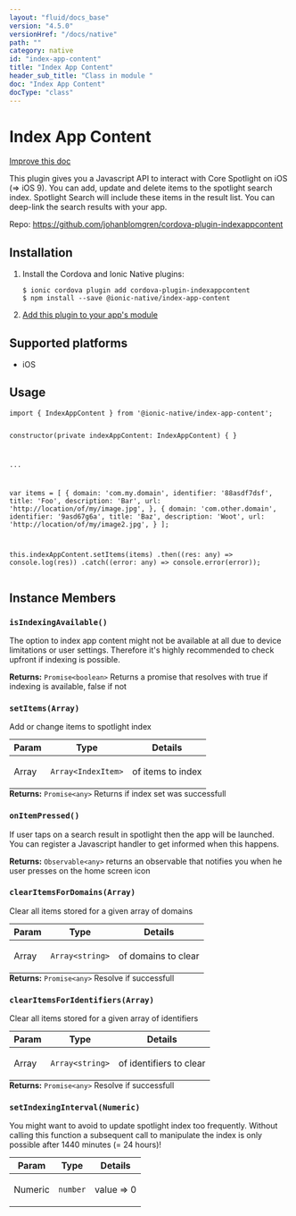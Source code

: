 ```yaml
---
layout: "fluid/docs_base"
version: "4.5.0"
versionHref: "/docs/native"
path: ""
category: native
id: "index-app-content"
title: "Index App Content"
header_sub_title: "Class in module "
doc: "Index App Content"
docType: "class"
---
```


<h1 class="api-title">Index App Content</h1>

<a class="improve-v2-docs" href="http://github.com/ionic-team/ionic-native/edit/master/src/@ionic-native/plugins/index-app-content/index.ts#L24">
  Improve this doc
</a>







<p>This plugin gives you a Javascript API to interact with Core Spotlight on iOS (=&gt; iOS 9).
You can add, update and delete items to the spotlight search index.
Spotlight Search will include these items in the result list. You can deep-link the search results with your app.</p>


<p>Repo:
  <a href="https://github.com/johanblomgren/cordova-plugin-indexappcontent">
    https://github.com/johanblomgren/cordova-plugin-indexappcontent
  </a>
</p>


<h2><a class="anchor" name="installation" href="#installation"></a>Installation</h2>
<ol class="installation">
  <li>Install the Cordova and Ionic Native plugins:<br>
    <pre><code class="nohighlight">$ ionic cordova plugin add cordova-plugin-indexappcontent
$ npm install --save @ionic-native/index-app-content
</code></pre>
  </li>
  <li><a href="https://ionicframework.com/docs/native/#Add_Plugins_to_Your_App_Module">Add this plugin to your app's module</a></li>
</ol>



<h2><a class="anchor" name="platforms" href="#platforms"></a>Supported platforms</h2>
<ul>
  <li>iOS</li>
</ul>






<h2><a class="anchor" name="usage" href="#usage"></a>Usage</h2>
<pre><code class="lang-typescript">import { IndexAppContent } from &#39;@ionic-native/index-app-content&#39;;


constructor(private indexAppContent: IndexAppContent) { }

...

var items = [
     {
       domain: &#39;com.my.domain&#39;,
       identifier: &#39;88asdf7dsf&#39;,
       title: &#39;Foo&#39;,
       description: &#39;Bar&#39;,
       url: &#39;http://location/of/my/image.jpg&#39;,
   },
   {
       domain: &#39;com.other.domain&#39;,
       identifier: &#39;9asd67g6a&#39;,
       title: &#39;Baz&#39;,
       description: &#39;Woot&#39;,
       url: &#39;http://location/of/my/image2.jpg&#39;,
    }
];

this.indexAppContent.setItems(items)
  .then((res: any) =&gt; console.log(res))
  .catch((error: any) =&gt; console.error(error));
</code></pre>








<h2><a class="anchor" name="instance-members" href="#instance-members"></a>Instance Members</h2>
<h3><a class="anchor" name="isIndexingAvailable" href="#isIndexingAvailable"></a><code>isIndexingAvailable()</code></h3>


The option to index app content might not be available at all due to device limitations or user settings.
Therefore it's highly recommended to check upfront if indexing is possible.


<div class="return-value" markdown="1">
  <i class="icon ion-arrow-return-left"></i>
  <b>Returns:</b> <code>Promise&lt;boolean&gt;</code> Returns a promise that resolves with true if indexing is available, false if not
</div><h3><a class="anchor" name="setItems" href="#setItems"></a><code>setItems(Array)</code></h3>


Add or change items to spotlight index
<table class="table param-table" style="margin:0;">
  <thead>
  <tr>
    <th>Param</th>
    <th>Type</th>
    <th>Details</th>
  </tr>
  </thead>
  <tbody>
  <tr>
    <td>
      Array</td>
    <td>
      <code>Array&lt;IndexItem&gt;</code>
    </td>
    <td>
      <p>of items to index</p>
</td>
  </tr>
  </tbody>
</table>

<div class="return-value" markdown="1">
  <i class="icon ion-arrow-return-left"></i>
  <b>Returns:</b> <code>Promise&lt;any&gt;</code> Returns if index set was successfull
</div><h3><a class="anchor" name="onItemPressed" href="#onItemPressed"></a><code>onItemPressed()</code></h3>


If user taps on a search result in spotlight then the app will be launched.
You can register a Javascript handler to get informed when this happens.


<div class="return-value" markdown="1">
  <i class="icon ion-arrow-return-left"></i>
  <b>Returns:</b> <code>Observable&lt;any&gt;</code> returns an observable that notifies you when he user presses on the home screen icon
</div><h3><a class="anchor" name="clearItemsForDomains" href="#clearItemsForDomains"></a><code>clearItemsForDomains(Array)</code></h3>


Clear all items stored for a given array of domains
<table class="table param-table" style="margin:0;">
  <thead>
  <tr>
    <th>Param</th>
    <th>Type</th>
    <th>Details</th>
  </tr>
  </thead>
  <tbody>
  <tr>
    <td>
      Array</td>
    <td>
      <code>Array&lt;string&gt;</code>
    </td>
    <td>
      <p>of domains to clear</p>
</td>
  </tr>
  </tbody>
</table>

<div class="return-value" markdown="1">
  <i class="icon ion-arrow-return-left"></i>
  <b>Returns:</b> <code>Promise&lt;any&gt;</code> Resolve if successfull
</div><h3><a class="anchor" name="clearItemsForIdentifiers" href="#clearItemsForIdentifiers"></a><code>clearItemsForIdentifiers(Array)</code></h3>


Clear all items stored for a given array of identifiers
<table class="table param-table" style="margin:0;">
  <thead>
  <tr>
    <th>Param</th>
    <th>Type</th>
    <th>Details</th>
  </tr>
  </thead>
  <tbody>
  <tr>
    <td>
      Array</td>
    <td>
      <code>Array&lt;string&gt;</code>
    </td>
    <td>
      <p>of identifiers to clear</p>
</td>
  </tr>
  </tbody>
</table>

<div class="return-value" markdown="1">
  <i class="icon ion-arrow-return-left"></i>
  <b>Returns:</b> <code>Promise&lt;any&gt;</code> Resolve if successfull
</div><h3><a class="anchor" name="setIndexingInterval" href="#setIndexingInterval"></a><code>setIndexingInterval(Numeric)</code></h3>


You might want to avoid to update spotlight index too frequently.
Without calling this function a subsequent call to manipulate the index is only possible after 1440 minutes (= 24 hours)!
<table class="table param-table" style="margin:0;">
  <thead>
  <tr>
    <th>Param</th>
    <th>Type</th>
    <th>Details</th>
  </tr>
  </thead>
  <tbody>
  <tr>
    <td>
      Numeric</td>
    <td>
      <code>number</code>
    </td>
    <td>
      <p>value =&gt; 0</p>
</td>
  </tr>
  </tbody>
</table>







